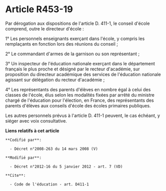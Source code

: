 # Article R453-19

Par dérogation aux dispositions de l'article D. 411-1, le conseil d'école comprend, outre le directeur d'école : 

1° Les personnels enseignants exerçant dans l'école, y compris les remplaçants en fonction lors des réunions du conseil ; 

2° Le commandant d'armes de la garnison ou son représentant ; 

3° Un inspecteur de l'éducation nationale exerçant dans le département français le plus proche et désigné par le recteur
d'académie, sur proposition du directeur académique des services de l'éducation nationale agissant sur délégation du recteur
d'académie ; 

4° Les représentants des parents d'élèves en nombre égal à celui des classes de l'école, élus selon les modalités fixées par
arrêté du ministre chargé de l'éducation pour l'élection, en France, des représentants des parents d'élèves aux conseils
d'école des écoles primaires publiques. 

Les autres personnels prévus à l'article D. 411-1 peuvent, le cas échéant, y siéger avec voix consultative.

**Liens relatifs à cet article**

	**Codifié par**:

	  - Décret n°2008-263 du 14 mars 2008 (V)

	**Modifié par**:

	  - Décret n°2012-16 du 5 janvier 2012 - art. 7 (VD)

	**Cite**:

	  - Code de l'éducation - art. D411-1
